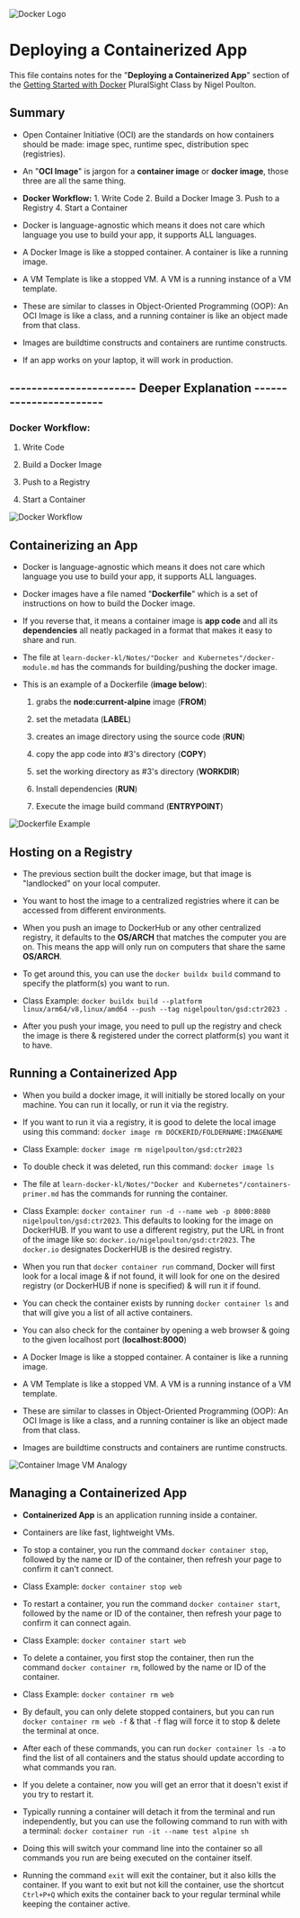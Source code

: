 ![Docker Logo](/images/docker/docker-logo.png)

# Deploying a Containerized App

This file contains notes for the "**Deploying a Containerized App**" section of the [Getting Started with Docker](https://app.pluralsight.com/library/courses/docker-getting-started-2023/table-of-contents) PluralSight Class by Nigel Poulton.

## Summary

- Open Container Initiative (OCI) are the standards on how containers should be made: image spec, runtime spec, distribution spec (registries).

- An "**OCI Image**" is jargon for a **container image** or **docker image**, those three are all the same thing.

- **Docker Workflow:** 1. Write Code 2. Build a Docker Image 3. Push to a Registry 4. Start a Container

- Docker is language-agnostic which means it does not care which language you use to build your app, it supports ALL languages.

- A Docker Image is like a stopped container. A container is like a running image.

- A VM Template is like a stopped VM. A VM is a running instance of a VM template.

- These are similar to classes in Object-Oriented Programming (OOP): An OCI Image is like a class, and a running container is like an object made from that class.

- Images are buildtime constructs and containers are runtime constructs.

- If an app works on your laptop, it will work in production.

## ----------------------- Deeper Explanation -----------------------

### Docker Workflow&colon;

1. Write Code

2. Build a Docker Image

3. Push to a Registry

4. Start a Container

![Docker Workflow](/images/docker/docker-workflow.png)

## Containerizing an App

- Docker is language-agnostic which means it does not care which language you use to build your app, it supports ALL languages.

- Docker images have a file named "**Dockerfile**" which is a set of instructions on how to build the Docker image.

- If you reverse that, it means a container image is **app code** and all its **dependencies** all neatly packaged in a format that makes it easy to share and run.

- The file at `learn-docker-kl/Notes/"Docker and Kubernetes"/docker-module.md` has the commands for building/pushing the docker image.

- This is an example of a Dockerfile (**image below**):

    1. grabs the **node:current-alpine** image (**FROM**)

    2. set the metadata (**LABEL**)

    3. creates an image directory using the source code (**RUN**)

    4. copy the app code into #3's directory (**COPY**)

    5. set the working directory as #3's directory (**WORKDIR**)

    6. Install dependencies (**RUN**)

    7. Execute the image build command (**ENTRYPOINT**)

![Dockerfile Example](/images/docker/dockerfile-example.png)

## Hosting on a Registry

- The previous section built the docker image, but that image is "landlocked" on your local computer.

- You want to host the image to a centralized registries where it can be accessed from different environments.

- When you push an image to DockerHub or any other centralized registry, it defaults to the **OS/ARCH** that matches the computer you are on. This means the app will only run on computers that share the same **OS/ARCH**.

- To get around this, you can use the `docker buildx build` command to specify the platform(s) you want to run.

- Class Example: `docker buildx build --platform linux/arm64/v8,linux/amd64 --push --tag nigelpoulton/gsd:ctr2023 .`

- After you push your image, you need to pull up the registry and check the image is there & registered under the correct platform(s) you want it to have.

## Running a Containerized App

- When you build a docker image, it will initially be stored locally on your machine. You can run it locally, or run it via the registry.

- If you want to run it via a registry, it is good to delete the local image using this command: `docker image rm DOCKERID/FOLDERNAME:IMAGENAME`

- Class Example: `docker image rm nigelpoulton/gsd:ctr2023`

- To double check it was deleted, run this command: `docker image ls`

- The file at `learn-docker-kl/Notes/"Docker and Kubernetes"/containers-primer.md` has the commands for running the container.

- Class Example: `docker container run -d --name web -p 8000:8080 nigelpoulton/gsd:ctr2023`. This defaults to looking for the image on DockerHUB. If you want to use a different registry, put the URL in front of the image like so: `docker.io/nigelpoulton/gsd:ctr2023`. The `docker.io` designates DockerHUB is the desired registry.

- When you run that `docker container run` command, Docker will first look for a local image & if not found, it will look for one on the desired registry (or DockerHUB if none is specified) & will run it if found.

- You can check the container exists by running `docker container ls` and that will give you a list of all active containers.

- You can also check for the container by opening a web browser & going to the given localhost port (**localhost:8000**)

- A Docker Image is like a stopped container. A container is like a running image.

- A VM Template is like a stopped VM. A VM is a running instance of a VM template.

- These are similar to classes in Object-Oriented Programming (OOP): An OCI Image is like a class, and a running container is like an object made from that class.

- Images are buildtime constructs and containers are runtime constructs.

![Container Image VM Analogy](/images/docker/container-image-vm-analogy.png)

## Managing a Containerized App

- **Containerized App** is an application running inside a container.

- Containers are like fast, lightweight VMs.

- To stop a container, you run the command `docker container stop`, followed by the name or ID of the container, then refresh your page to confirm it can't connect.

- Class Example: `docker container stop web`

- To restart a container, you run the command `docker container start`, followed by the name or ID of the container, then refresh your page to confirm it can connect again.

- Class Example: `docker container start web`

- To delete a container, you first stop the container, then run the command `docker container rm`, followed by the name or ID of the container.

- Class Example: `docker container rm web`

- By default, you can only delete stopped containers, but you can run `docker container rm web -f` & that `-f` flag will force it to stop & delete the terminal at once.

- After each of these commands, you can run `docker container ls -a` to find the list of all containers and the status should update according to what commands you ran.

- If you delete a container, now you will get an error that it doesn't exist if you try to restart it.

- Typically running a container will detach it from the terminal and run independently, but you can use the following command to run with with a terminal: `docker container run -it --name test alpine sh`

- Doing this will switch your command line into the container so all commands you run are being executed on the container itself.

- Running the command `exit` will exit the container, but it also kills the container. If you want to exit but not kill the container, use the shortcut `Ctrl+P+Q` which exits the container back to your regular terminal while keeping the container active.
